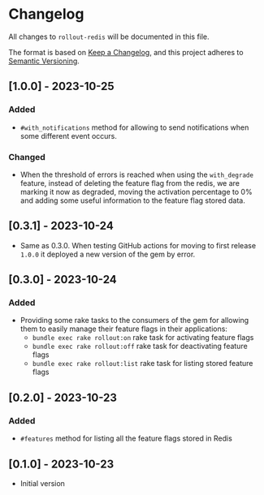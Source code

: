 # Changelog
All changes to `rollout-redis` will be documented in this file.

The format is based on [Keep a Changelog](https://keepachangelog.com/en/1.0.0/),
and this project adheres to [Semantic Versioning](https://semver.org/spec/v2.0.0.html).


## [1.0.0] - 2023-10-25

### Added
- `#with_notifications` method for allowing to send notifications when some different event occurs.

### Changed
- When the threshold of errors is reached when using the `with_degrade` feature, instead of deleting the feature flag from the redis, we are marking it now as degraded, moving the activation percentage to 0% and adding some useful information to the feature flag stored data.

## [0.3.1] - 2023-10-24
- Same as 0.3.0. When testing GitHub actions for moving to first release `1.0.0` it deployed a new version of the gem by error.

## [0.3.0] - 2023-10-24

### Added
- Providing some rake tasks to the consumers of the gem for allowing them to easily manage their feature flags in their applications:
    - `bundle exec rake rollout:on` rake task for activating feature flags
    - `bundle exec rake rollout:off` rake task for deactivating feature flags
    - `bundle exec rake rollout:list` rake task for listing stored feature flags

## [0.2.0] - 2023-10-23

### Added

- `#features` method for listing all the feature flags stored in Redis

## [0.1.0] - 2023-10-23

- Initial version
